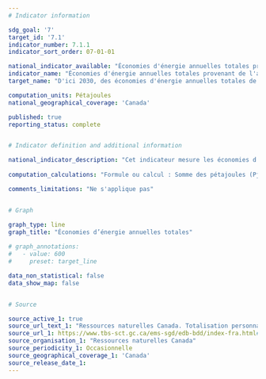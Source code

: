 ```yaml
---
# Indicator information

sdg_goal: '7'
target_id: '7.1'
indicator_number: 7.1.1
indicator_sort_order: 07-01-01

national_indicator_available: "Économies d'énergie annuelles totales provenant de l'adoption des codes, normes et pratiques en matière d'efficacité énergétique"
indicator_name: "Économies d'énergie annuelles totales provenant de l'adoption des codes, normes et pratiques en matière d'efficacité énergétique"
target_name: "D'ici 2030, des économies d'énergie annuelles totales de 600 pétajoules seront réalisées grâce à l'adoption de codes, normes et pratiques en matière d'efficacité énergétique à partir d'une économie de base de 20,0 pétajoules de 2017 à 2018"

computation_units: Pétajoules
national_geographical_coverage: 'Canada'

published: true
reporting_status: complete


# Indicator definition and additional information

national_indicator_description: "Cet indicateur mesure les économies d’énergie annuelles totales découlant de l’adoption de codes, de normes et de pratiques d’efficacité énergétique."
  
computation_calculations: "Formule ou calcul : Somme des pétajoules (Pj) économisés par les sous-programmes d'efficacité énergétiques (bâtiments résidentiels, commerciaux et industriels, industrie, équipement)."

comments_limitations: "Ne s'applique pas"


# Graph

graph_type: line
graph_title: "Économies d’énergie annuelles totales"
    
# graph_annotations:
#   - value: 600
#     preset: target_line

data_non_statistical: false
data_show_map: false


# Source

source_active_1: true
source_url_text_1: "Ressources naturelles Canada. Totalisation personnalisée"
source_url_1: https://www.tbs-sct.gc.ca/ems-sgd/edb-bdd/index-fra.html#orgs/program/NR-BTM10/infograph/results
source_organisation_1: "Ressources naturelles Canada"
source_periodicity_1: Occasionnelle
source_geographical_coverage_1: 'Canada'
source_release_date_1: 
---
```

